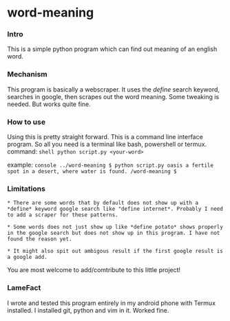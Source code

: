 # word-meaning

### Intro

This is a simple python program which can find out meaning of an english word.
### Mechanism

This program is basically a webscraper. It uses the *define* search keyword, searches in google, then scrapes out the word meaning. Some tweaking is needed. But works quite fine.

### How to use

Using this is pretty straight forward. This is a command line interface program. So all you need is a terminal like bash, powershell or termux.
command: ```shell
python script.py <your-word>```

example: ```console
../word-meaning $ python script.py oasis
 a fertile spot in a desert, where water is found.
/word-meaning $```

### Limitations

	* There are some words that by default does not show up with a *define* keyword google search like "define internet*. Probably I need to add a scraper for these patterns.
	
	* Some words does not just show up like *define potato* shows properly in the google search but does not show up in this program. I have not found the reason yet.

	* It might also spit out ambigous result if the first google result is a google add.


You are most welcome to add/comtribute to this little project!

### LameFact
I wrote and tested this program entirely in my android phone with Termux installed. I installed git, python and vim in it. Worked fine.
